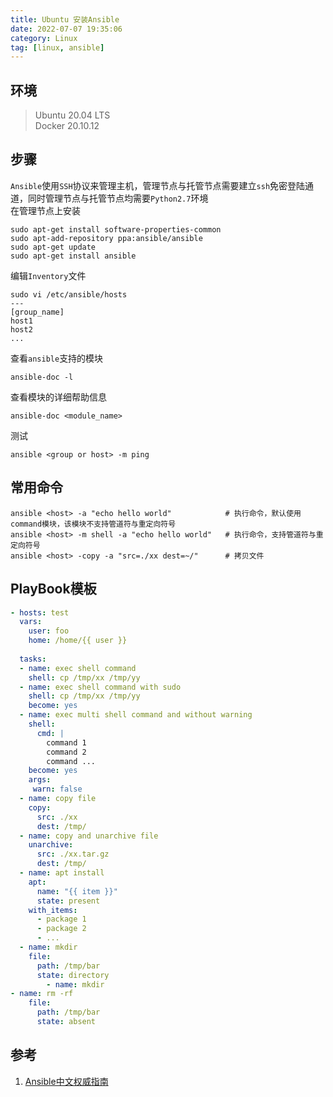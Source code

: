 ```yaml
---
title: Ubuntu 安装Ansible
date: 2022-07-07 19:35:06
category: Linux
tag: [linux, ansible]
---
```


## 环境
> Ubuntu 20.04 LTS  
> Docker 20.10.12  

## 步骤
`Ansible`使用`SSH`协议来管理主机，管理节点与托管节点需要建立`ssh`免密登陆通道，同时管理节点与托管节点均需要`Python2.7`环境  
在管理节点上安装
```shell
sudo apt-get install software-properties-common
sudo apt-add-repository ppa:ansible/ansible
sudo apt-get update
sudo apt-get install ansible
```

编辑`Inventory`文件
```shell
sudo vi /etc/ansible/hosts
---
[group_name]
host1
host2
...
```

查看`ansible`支持的模块
```shell
ansible-doc -l
```

查看模块的详细帮助信息
```shell
ansible-doc <module_name>
```

测试
```shell
ansible <group or host> -m ping
```

## 常用命令
```shell
ansible <host> -a "echo hello world"            # 执行命令，默认使用command模块，该模块不支持管道符与重定向符号
ansible <host> -m shell -a "echo hello world"   # 执行命令，支持管道符与重定向符号
ansible <host> -copy -a "src=./xx dest=~/"      # 拷贝文件
```

## PlayBook模板
```yaml
- hosts: test
  vars:
    user: foo
    home: /home/{{ user }}
  
  tasks:
  - name: exec shell command
    shell: cp /tmp/xx /tmp/yy
  - name: exec shell command with sudo
    shell: cp /tmp/xx /tmp/yy
    become: yes
  - name: exec multi shell command and without warning
    shell:
      cmd: |
        command 1
        command 2
        command ...
    become: yes
    args:
     warn: false
  - name: copy file
    copy:
      src: ./xx
      dest: /tmp/
  - name: copy and unarchive file
    unarchive: 
      src: ./xx.tar.gz
      dest: /tmp/
  - name: apt install
    apt:
      name: "{{ item }}"
      state: present
    with_items:
      - package 1
      - package 2
      - ...
  - name: mkdir
    file:
      path: /tmp/bar
      state: directory
        - name: mkdir
- name: rm -rf
    file:
      path: /tmp/bar
      state: absent
```

## 参考
1. [Ansible中文权威指南](https://ansible-tran.readthedocs.io/en/latest/)
